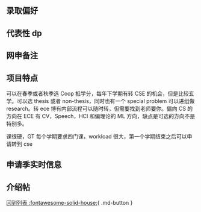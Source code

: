 ## 录取偏好

## 代表性 dp

## 网申备注

## 项目特点

可以在春季或者秋季选 Coop 抵学分，每年下学期有转 CSE 的机会，但是比较玄学。可以选 thesis 或者 non-thesis，同时也有一个 special problem 可以进组做 research。转 ece 博有内部流程可以随时转，但需要找到老师要你。偏向 CS 的方向在 ECE 有 CV，Speech，HCI 和偏理论的 ML 方向，缺点是可选的方向不是特别多。

课很硬，GT 每个学期要求四门课，workload 很大，第一个学期结束之后可以申请转到 cse

## 申请季实时信息

## 介绍帖

[回到列表 :fontawesome-solid-house:](选校梯度.md){ .md-button }

